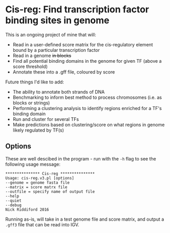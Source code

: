 # Cis-reg: Find transcription factor binding sites in genome 

This is an ongoing project of mine that will:
* Read in a user-defined score matrix for the cis-regulatory element bound by a particular transcription factor
* Read in a genome ~~in blocks~~
* Find all potential binding domains in the genome for given TF (above a score threshold)
* Annotate these into a .gff file, coloured by score

Future things I'd like to add: 
* The ability to annotate both strands of DNA
* Benchmarking to inform best method to process chromosomes (i.e. as blocks or strings) 
* Performing a clustering analysis to identify regions enriched for a TF's binding domain
* Run and cluster for several TFs
* Make predictions based on clustering/score on what regions in genome likely regulated by TF(s)

## Options
These are well descibed in the program - run with the `-h` flag to see the following usage message:

```{perl}
*************** Cis-reg ***************
Usage: cis-reg.v3.pl [options]
--genome = genome fasta file
--matrix = score matrx file
--outfile = specify name of output file
--help
--quiet
--debug
Nick Riddiford 2016
```

Running as-is, will take in a test genome file and score matrix, and output a `.gff3` file that can be read into IGV.
